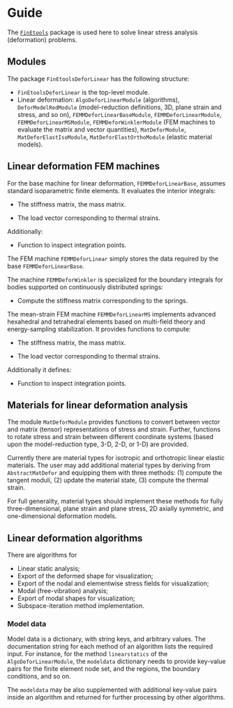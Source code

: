 # Guide

The
[`FinEtools`](https://petrkryslucsd.github.io/FinEtools.jl/latest/index.html)
package is used here to solve linear stress analysis (deformation)
problems.

## Modules

The package `FinEtoolsDeforLinear` has the following structure:

- `FinEtoolsDeforLinear` is the  top-level module.
- Linear deformation:  `AlgoDeforLinearModule` (algorithms),
  `DeforModelRedModule` (model-reduction definitions, 3D, plane strain
  and stress, and so on), `FEMMDeforLinearBaseModule`,
  `FEMMDeforLinearModule`, `FEMMDeforLinearMSModule`,
  `FEMMDeforWinklerModule` (FEM machines to evaluate the matrix and
  vector quantities),  `MatDeforModule`, `MatDeforElastIsoModule`,
  `MatDeforElastOrthoModule` (elastic material models).


## Linear deformation FEM  machines

For  the base machine for linear deformation, `FEMMDeforLinearBase`,
assumes standard isoparametric  finite elements. It evaluates  the
interior integrals:

- The stiffness matrix, the mass matrix.

- The load vector corresponding to thermal strains.

Additionally:

- Function to inspect  integration points.

The FEM machine `FEMMDeforLinear` simply stores the data required by the
base `FEMMDeforLinearBase`.

The machine `FEMMDeforWinkler` is specialized for the boundary integrals
for bodies  supported  on continuously distributed springs:

- Compute the stiffness matrix corresponding to the springs.

The  mean-strain FEM machine `FEMMDeforLinearMS` implements advanced
hexahedral and tetrahedral elements based on multi-field theory and
energy-sampling  stabilization. It provides functions to compute:

- The stiffness matrix, the mass matrix.

- The load vector corresponding to thermal strains.

Additionally it defines:

- Function to inspect  integration points.

## Materials for linear deformation analysis

The module `MatDeforModule` provides functions to convert between vector
and matrix (tensor) representations of stress and strain. Further,
functions to rotate stress and strain between different coordinate
systems (based upon the model-reduction type, 3-D, 2-D, or 1-D) are
provided.

Currently  there are material types for isotropic and orthotropic linear
elastic materials. The user may add  additional material types by
deriving from `AbstractMatDefor` and equipping them with three methods:
(1) compute the tangent moduli, (2) update the material state, (3)
compute the thermal strain.

For full generality, material types  should implement these methods for
fully three-dimensional, plane strain and plane stress, 2D axially
symmetric, and one-dimensional deformation models.

## Linear deformation algorithms

There are algorithms for

- Linear static analysis;
- Export  of the deformed shape for visualization;
- Export  of the nodal and elementwise stress fields for visualization;
- Modal (free-vibration) analysis;
- Export  of modal shapes for visualization;
- Subspace-iteration method implementation.

### Model data

Model data is a dictionary, with string keys, and arbitrary values.
The documentation string for each method of an algorithm lists the required input.
For instance, for the method `linearstatics` of the `AlgoDeforLinearModule`, the
`modeldata` dictionary needs to provide key-value pairs for the finite element node set, and
the regions, the boundary conditions, and so on.

The `modeldata` may be also supplemented with additional key-value pairs inside an algorithm
and returned for further processing by other algorithms.
